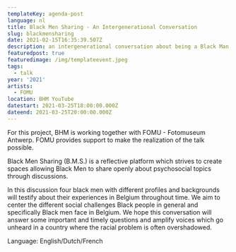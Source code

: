 ```yaml
---
templateKey: agenda-post
language: nl
title: Black Men Sharing - An Intergenerational Conversation
slug: blackmensharing
date: 2021-02-15T16:35:39.507Z
description: an intergenerational conversation about being a Black Man in Belgium
featuredpost: true
featuredimage: /img/templateevent.jpeg
tags:
  - talk
year: '2021'
artists:
  - FOMU
location: BHM YouTube
datestart: 2021-03-25T18:00:00.000Z
dateend: 2021-03-25T20:00:00.000Z
---
```



For this project, BHM is working together with FOMU - Fotomuseum Antwerp. FOMU provides support to make the realization of the talk possible.

Black Men Sharing (B.M.S.) is a reflective platform which strives to create spaces allowing Black Men to share openly about psychosocial topics through discussions.

In this discussion four black men with different profiles and backgrounds will testify about their experiences in Belgium throughout time. We aim to center the different social challenges Black people in general and specifically Black men face in Belgium. We hope this conversation will answer some important and timely questions and amplify voices which go unheard in a country where the racial problem is often overshadowed.

Language: English/Dutch/French
